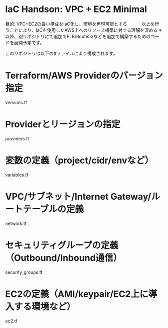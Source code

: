 # IaC Handson: VPC + EC2 Minimal
目的: VPC+EC2の最小構成をIaC化し、環境を再現可能とする
　　　以上を行うことにより、IaCを使用したAWS上へのリソース構築に対する理解を深める
※以降、別リポジトリにて追加でELB/Route53などを追加で構築するためのコードを展開予定です。

このリポジトリは以下のtfファイルにより構成されます。

# Terraform/AWS Providerのバージョン指定
versions.tf

# Providerとリージョンの指定
providers.tf

# 変数の定義（project/cidr/envなど）
variables.tf

# VPC/サブネット/Internet Gateway/ルートテーブルの定義
network.tf

# セキュリティグループの定義（Outbound/Inbound通信）
security_groups.tf

# EC2の定義（AMI/keypair/EC2上に導入する環境など）
ec2.tf
